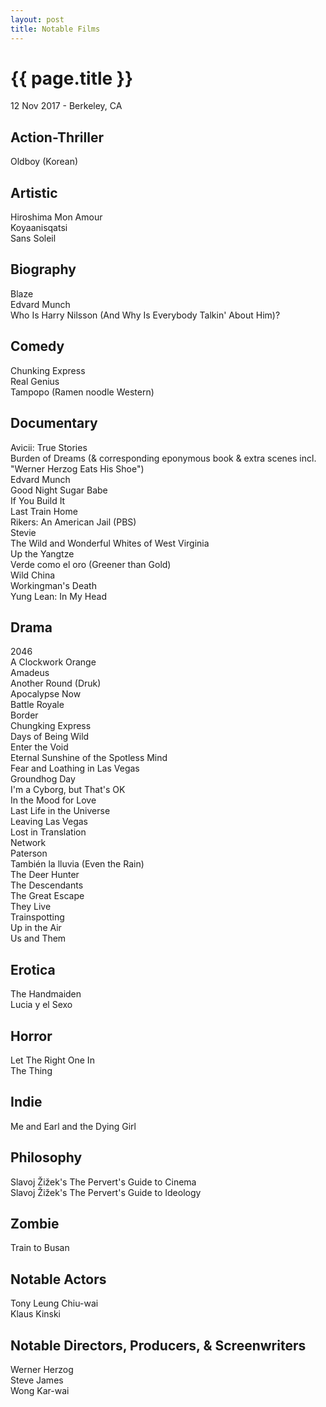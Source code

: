 ```yaml
---
layout: post
title: Notable Films
---
```


{{ page.title }}
================

<p class="meta">12 Nov 2017 - Berkeley, CA</p>

## Action-Thriller
Oldboy (Korean)

## Artistic
Hiroshima Mon Amour  
Koyaanisqatsi  
Sans Soleil

## Biography
Blaze  
Edvard Munch  
Who Is Harry Nilsson (And Why Is Everybody Talkin' About Him)?

## Comedy
Chunking Express  
Real Genius  
Tampopo (Ramen noodle Western)

## Documentary
Avicii: True Stories  
Burden of Dreams (& corresponding eponymous book & extra scenes incl. "Werner Herzog Eats His Shoe")  
Edvard Munch  
Good Night Sugar Babe  
If You Build It  
Last Train Home  
Rikers: An American Jail (PBS)  
Stevie  
The Wild and Wonderful Whites of West Virginia  
Up the Yangtze  
Verde como el oro (Greener than Gold)  
Wild China  
Workingman's Death  
Yung Lean: In My Head

## Drama
2046  
A Clockwork Orange  
Amadeus  
Another Round (Druk)  
Apocalypse Now  
Battle Royale  
Border  
Chungking Express  
Days of Being Wild  
Enter the Void  
Eternal Sunshine of the Spotless Mind  
Fear and Loathing in Las Vegas  
Groundhog Day  
I'm a Cyborg, but That's OK  
In the Mood for Love  
Last Life in the Universe  
Leaving Las Vegas  
Lost in Translation  
Network  
Paterson  
También la lluvia (Even the Rain)  
The Deer Hunter  
The Descendants  
The Great Escape  
They Live  
Trainspotting  
Up in the Air  
Us and Them

## Erotica
The Handmaiden  
Lucia y el Sexo

## Horror
Let The Right One In  
The Thing

## Indie
Me and Earl and the Dying Girl

## Philosophy
Slavoj Žižek's The Pervert's Guide to Cinema  
Slavoj Žižek's The Pervert's Guide to Ideology

## Zombie
Train to Busan

## Notable Actors
Tony Leung Chiu-wai  
Klaus Kinski

## Notable Directors, Producers, & Screenwriters
Werner Herzog  
Steve James  
Wong Kar-wai